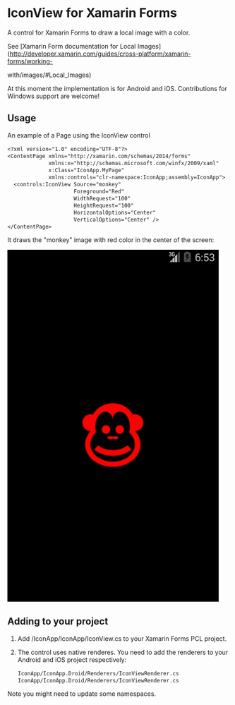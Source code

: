 IconView for Xamarin Forms
===================

A control for Xamarin Forms to draw a local image with a color.

See [Xamarin Form documentation for Local Images](http://developer.xamarin.com/guides/cross-platform/xamarin-forms/working-

with/images/#Local_Images) 

At this moment the implementation is for Android and iOS. Contributions for Windows support are welcome!


Usage
-------

An example of a Page using the IconView control

    <?xml version="1.0" encoding="UTF-8"?>
    <ContentPage xmlns="http://xamarin.com/schemas/2014/forms"
                 xmlns:x="http://schemas.microsoft.com/winfx/2009/xaml"
                 x:Class="IconApp.MyPage"
                 xmlns:controls="clr-namespace:IconApp;assembly=IconApp">
      <controls:IconView Source="monkey"
                         Foreground="Red"
                         WidthRequest="100"
                         HeightRequest="100"
                         HorizontalOptions="Center"
                         VerticalOptions="Center" />
    </ContentPage>

It draws the "monkey" image with red color in the center of the screen:

![Android screenshot](s.jpg)


Adding to your project
-----------------------

1. Add /IconApp/IconApp/IconView.cs to your Xamarin Forms PCL project.

2. The control uses native renderes. You need to add the renderers to your Android and iOS project respectively:

       IconApp/IconApp.Droid/Renderers/IconViewRenderer.cs
       IconApp/IconApp.Droid/Renderers/IconViewRenderer.cs

Note you might need to update some namespaces.
